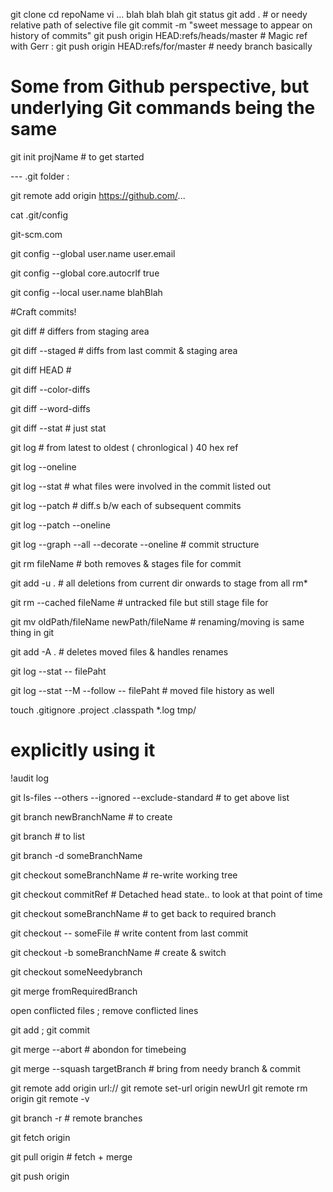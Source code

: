 git clone <url>
cd repoName
vi ... blah blah blah
git status
git add .   # or needy relative path of selective file
git commit -m "sweet message to appear on history of commits"
git push origin HEAD:refs/heads/master  # Magic ref with Gerr : git push origin HEAD:refs/for/master    # needy branch basically


# Some from Github perspective, but underlying Git commands being the same


git init projName   # to get started

--- .git folder : 

git remote add origin https://github.com/...

cat .git/config

git-scm.com

git config --global user.name 
user.email

git config --global core.autocrlf true

git config --local user.name blahBlah

#Craft commits!

git diff             # differs from staging area

git diff --staged    # diffs from last commit & staging area

git diff HEAD 	     #  

git diff --color-diffs

git diff --word-diffs

git diff --stat    # just stat

git log   # from latest to oldest ( chronlogical ) 40 hex ref 

git log --oneline

git log --stat   # what files were involved in the commit listed out

git log --patch  # diff.s b/w each of subsequent commits

git log --patch --oneline

git log --graph --all --decorate --oneline  # commit structure

git rm fileName   # both removes & stages file for commit

git add -u .  # all deletions from current dir onwards to stage from all rm*

git rm --cached fileName  # untracked file but still stage file for 

git mv oldPath/fileName newPath/fileName # renaming/moving is same thing in git

git add -A .  # deletes moved files & handles renames

git log --stat -- filePaht

git log --stat --M --follow -- filePaht  # moved file history as well

touch .gitignore
.project
.classpath
*.log
tmp/
# explicitly using it
!audit log

git ls-files --others --ignored --exclude-standard    # to get above list


git branch newBranchName # to create

git branch  # to list

git branch -d someBranchName

git checkout someBranchName  # re-write working tree

git checkout commitRef  # Detached head state.. to look at that point of time

git checkout someBranchName  # to get back to required branch

git checkout -- someFile # write content from last commit

git checkout -b someBranchName #  create & switch


git checkout someNeedybranch

git merge fromRequiredBranch

open conflicted files ; remove conflicted lines 

git add ; git commit

git merge --abort   # abondon for timebeing

git merge --squash targetBranch  # bring from needy branch & commit


git remote add origin url://
git remote set-url origin newUrl
git remote rm origin
git remote -v


git branch -r  # remote branches

git fetch origin 

git pull  origin   # fetch + merge

git push origin
